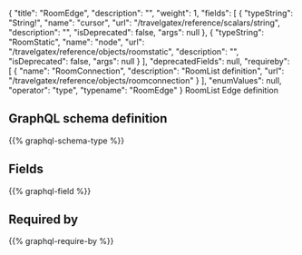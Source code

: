 {
  "title": "RoomEdge",
  "description": "",
  "weight": 1,
  "fields": [
    {
      "typeString": "String!",
      "name": "cursor",
      "url": "/travelgatex/reference/scalars/string",
      "description": "",
      "isDeprecated": false,
      "args": null
    },
    {
      "typeString": "RoomStatic",
      "name": "node",
      "url": "/travelgatex/reference/objects/roomstatic",
      "description": "",
      "isDeprecated": false,
      "args": null
    }
  ],
  "deprecatedFields": null,
  "requireby": [
    {
      "name": "RoomConnection",
      "description": "RoomList definition",
      "url": "/travelgatex/reference/objects/roomconnection"
    }
  ],
  "enumValues": null,
  "operator": "type",
  "typename": "RoomEdge"
}
RoomList Edge definition
## GraphQL schema definition

{{% graphql-schema-type %}}

## Fields

{{% graphql-field %}}

## Required by

{{% graphql-require-by %}}
